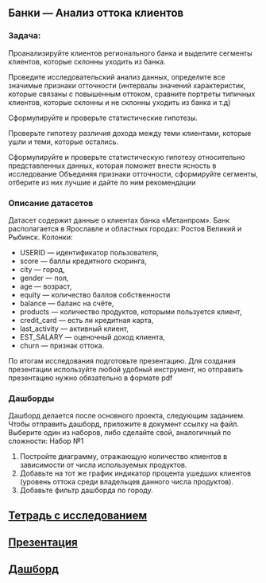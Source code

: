 ## Банки — Анализ оттока клиентов

### Задача:
Проанализируйте клиентов регионального банка и выделите сегменты клиентов,
которые склонны уходить из банка.

Проведите исследовательский анализ данных, определите все значимые
признаки отточности (интервалы значений характеристик, которые связаны с
повышенным оттоком, сравните портреты типичных клиентов, которые
склонны и не склонны уходить из банка и т.д)

Сформулируйте и проверьте статистические гипотезы.

Проверьте гипотезу различия дохода между теми клиентами, которые
ушли и теми, которые остались.

Сформулируйте и проверьте статистическую гипотезу относительно
представленных данных, которая поможет внести ясность в исследование
Объединяя признаки отточности, сформируйте сегменты, отберите из них
лучшие и дайте по ним рекомендации

### Описание датасетов

Датасет содержит данные о клиентах банка «Метанпром». Банк располагается в
Ярославле и областных городах: Ростов Великий и Рыбинск.
Колонки:
+ USERID — идентификатор пользователя,
+ score — баллы кредитного скоринга,
+ city — город,
+ gender — пол,
+ age — возраст,
+ equity — количество баллов собственности
+ balance — баланс на счёте,
+ products — количество продуктов, которыми пользуется клиент,
+ credit_card — есть ли кредитная карта,
+ last_activity — активный клиент,
+ EST_SALARY — оценочный доход клиента,
+ сhurn — признак оттока.

По итогам исследования подготовьте презентацию. Для создания презентации
используйте любой удобный инструмент, но отправить презентацию
нужно обязательно в формате pdf

### Дашборды

Дашборд делается после основного проекта, следующим заданием. Чтобы
отправить дашборд, приложите в документ ссылку на файл. Выберите один из
наборов, либо сделайте свой, аналогичный по сложности:
Набор №1
1. Постройте диаграмму, отражающую количество клиентов в зависимости
от числа используемых продуктов.
2. Добавьте на тот же график индикатор процента ушедших клиентов (уровень
оттока среди владельцев данного числа продуктов).
3. Добавьте фильтр дашборда по городу.

## [Тетрадь с исследованием](https://github.com/sleb76/Portfolio/blob/f479fb36b58a9dfc7bea96df471ceb7ec19b3696/%D0%90%D0%BD%D0%B0%D0%BB%D0%B8%D0%B7%20%D0%BF%D1%80%D0%B8%D1%87%D0%B8%D0%BD%20%D0%BE%D1%82%D1%82%D0%BE%D0%BA%D0%B0%20%D0%BA%D0%BB%D0%B8%D0%B5%D0%BD%D1%82%D0%BE%D0%B2%20%D0%B8%D0%B7%20%D0%B1%D0%B0%D0%BD%D0%BA%D0%B0/%D0%90%D0%BD%D0%B0%D0%BB%D0%B8%D0%B7%20%D0%BF%D1%80%D0%B8%D1%87%D0%B8%D0%BD%20%D0%BE%D1%82%D1%82%D0%BE%D0%BA%D0%B0%20%D0%BA%D0%BB%D0%B8%D0%B5%D0%BD%D1%82%D0%BE%D0%B2%20%D0%B8%D0%B7%20%D0%B1%D0%B0%D0%BD%D0%BA%D0%B0.ipynb)

## [Презентация](https://github.com/sleb76/Portfolio/blob/f479fb36b58a9dfc7bea96df471ceb7ec19b3696/%D0%90%D0%BD%D0%B0%D0%BB%D0%B8%D0%B7%20%D0%BF%D1%80%D0%B8%D1%87%D0%B8%D0%BD%20%D0%BE%D1%82%D1%82%D0%BE%D0%BA%D0%B0%20%D0%BA%D0%BB%D0%B8%D0%B5%D0%BD%D1%82%D0%BE%D0%B2%20%D0%B8%D0%B7%20%D0%B1%D0%B0%D0%BD%D0%BA%D0%B0/%D0%BF%D1%80%D0%B5%D0%B7%D0%B5%D0%BD%D1%82%D0%B0%D1%86%D0%B8%D1%8F%20final.pdf)

## [Дашборд](https://public.tableau.com/views/_16968544528940/Dashboard1?:language=en-US&publish=yes&:display_count=n&:origin=viz_share_link)

